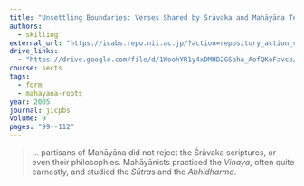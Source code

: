 ```yaml
---
title: "Unsettling Boundaries: Verses Shared by Śrāvaka and Mahāyāna Texts"
authors:
  - skilling
external_url: "https://icabs.repo.nii.ac.jp/?action=repository_action_common_download&item_id=88&item_no=1&attribute_id=22&file_no=1"
drive_links:
  - "https://drive.google.com/file/d/1WoohYR1y4xDMHD2GSaha_AofQKoFavcb/view?usp=drivesdk"
course: sects
tags:
  - form
  - mahayana-roots
year: 2005
journal: jicpbs
volume: 9
pages: "99--112"
---
```


> … partisans of Mahāyāna did not reject the Śrāvaka scriptures, or even their philosophies. Mahāyānists practiced the *Vinaya*, often quite earnestly, and studied the *Sūtra*s and the *Abhidharma*.
